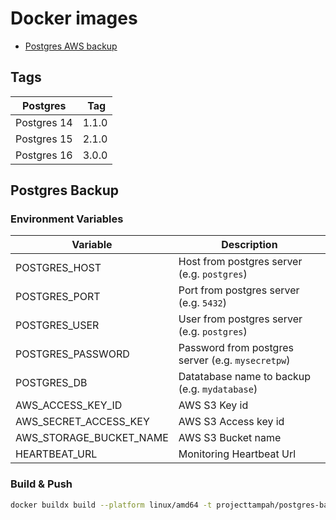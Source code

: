 # Docker images

- [Postgres AWS backup](https://hub.docker.com/r/projecttampah/postgres-backup)

## Tags

| Postgres    |  Tag  |
| ----------- | ----- |
| Postgres 14 | 1.1.0 |
| Postgres 15 | 2.1.0 |
| Postgres 16 | 3.0.0 |

## Postgres Backup

### Environment Variables

| Variable                | Description                                       |
| ----------------------- | ------------------------------------------------- |
| POSTGRES_HOST           | Host from postgres server (e.g. `postgres`)       |
| POSTGRES_PORT           | Port from postgres server (e.g. `5432`)           |
| POSTGRES_USER           | User from postgres server (e.g. `postgres`)       |
| POSTGRES_PASSWORD       | Password from postgres server (e.g. `mysecretpw`) |
| POSTGRES_DB             | Datatabase name to backup (e.g. `mydatabase`)     |
| AWS_ACCESS_KEY_ID       | AWS S3 Key id                                     |
| AWS_SECRET_ACCESS_KEY   | AWS S3 Access key id                              |
| AWS_STORAGE_BUCKET_NAME | AWS S3 Bucket name                                |
| HEARTBEAT_URL           | Monitoring Heartbeat Url                          |

### Build & Push

```bash
docker buildx build --platform linux/amd64 -t projecttampah/postgres-backup:2.1.0 -f ./postgres-backup/Dockerfile postgres-backup --push
```
